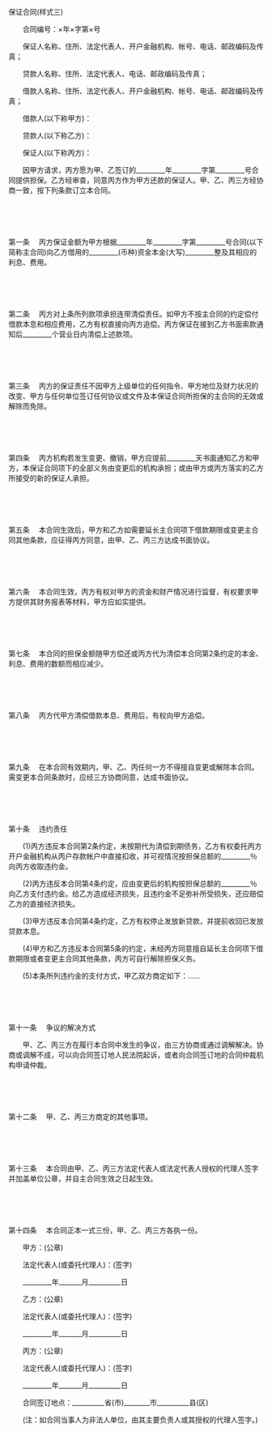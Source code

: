 



保证合同(样式三)



 

　　合同编号：×年×字第×号

　　保证人名称、住所、法定代表人、开户金融机构、帐号、电话、邮政编码及传真；

　　贷款人名称、住所、法定代表人、电话、邮政编码及传真；

　　借款人名称、住所、法定代表人、开户金融机构、帐号、电话、邮政编码及传真；

　　借款人(以下称甲方)：

　　贷款人(以下称乙方)：

　　保证人(以下称丙方)：

　　因甲方请求，丙方愿为甲、乙签订的_________年_________字第_________号合同提供担保。乙方经审查，同意丙方作为甲方还款的保证人。甲、乙、丙三方经协商一致，按下列条款订立本合同。

　　

　　

第一条
　丙方保证金额为甲方根据_________年_________字第_________号合同(以下简称主合同)向乙方借用的_________(币种)资金本金(大写)_________整及其相应的利息、费用。

　　

　　

第二条
　丙方对上条所列款项承担连带清偿责任。如甲方不按主合同的约定偿付借款本息和相应费用，乙方有权直接向丙方追偿。丙方保证在接到乙方书面索款通知后_________个营业日内清偿上述款项。

　　

　　

第三条
　丙方的保证责任不因甲方上级单位的任何指令、甲方地位及财力状况的改变、甲方与任何单位签订任何协议或文件及本保证合同所担保的主合同的无效或解除而免除。

　　

　　

第四条
　丙方机构若发生变更、撤销，甲方应提前_________天书面通知乙方和甲方，本保证合同项下的全部义务由变更后的机构承担；或由甲方或丙方落实的乙方所接受的新的保证人承担。

　　

　　

第五条
　本合同生效后，甲方和乙方如需要延长主合同项下借款期限或变更主合同其他条款，应征得丙方同意，由甲、乙、丙三方达成书面协议。

　　

　　

第六条
　本合同生效，丙方有权对甲方的资金和财产情况进行监督，有权要求甲方提供其财务报表等材料，甲方应如实提供。

　　

　　

第七条
　本合同的担保金额随甲方偿还或丙方代为清偿本合同第2条约定的本金、利息、费用的数额而相应减少。

　　

　　

第八条
　丙方代甲方清偿借款本息、费用后，有权向甲方追偿。

　　

　　

第九条
　在本合同有效期内，甲、乙、丙任何一方不得擅自变更或解除本合同。需变更本合同条款时，应经三方协商同意，达成书面协议。

　　

　　

第十条
　违约责任

　　(1)丙方违反本合同第2条约定，未按期代为清偿到期债务，乙方有权委托丙方开户金融机构从丙户存款帐户中直接扣收，并可视情况按担保总额的_________％向丙方收取违约金。

　　(2)丙方违反本合同第4条约定，应由变更后的机构按担保总额的_________％向乙方支付违约金。给乙方造成经济损失，且违约金不足弥补所受损失，还应赔偿乙方的直接经济损失。

　　(3)甲方违反本合同第4条约定，乙方有权停止发放新贷款，并提前收回已发放贷款本息。

　　(4)甲方和乙方违反本合同第5条的约定，未经丙方同意擅自延长主合同项下借款期限或者变更主合同其他条款，丙方可自行解除担保义务。

　　(5)本条所列违约金的支付方式，甲乙双方商定如下：……

　　

　　

第十一条
　争议的解决方式

　　甲、乙、丙三方在履行本合同中发生的争议，由三方协商或通过调解解决。协商或调解不成，可以向合同签订地人民法院起诉，或者向合同签订地的合同仲裁机构申请仲裁。

　　

　　

第十二条
　甲、乙、丙三方商定的其他事项。

　　

　　

第十三条
　本合同由甲、乙、丙三方法定代表人或法定代表人授权的代理人签字并加盖单位公章，并自主合同生效之日起生效。

　　

　　

第十四条
　本合同正本一式三份，甲、乙、丙三方各执一份。

　　甲方：(公章)

　　法定代表人(或委托代理人)：(签字)

　　_________年_______月__________日

　　乙方：(公章)

　　法定代表人(或委托代理人)：(签字)

　　_________年_______月__________日

　　丙方：(公章)

　　法定代表人(或委托代理人)：(签字)

　　_________年_______月__________日

　　合同签订地点：__________省(市)________市__________县(区)

　　(注：如合同当事人为非法人单位，由其主要负责人或其授权的代理人签字。)